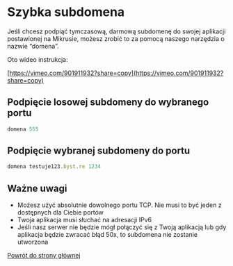 # Szybka subdomena

Jeśli chcesz podpiąć tymczasową, darmową subdomenę do swojej aplikacji postawionej na Mikrusie, możesz zrobić to za pomocą naszego narzędzia o nazwie “domena”.

Oto wideo instrukcja:

[https://vimeo.com/901911932?share=copy](https://vimeo.com/901911932?share=copy)

## Podpięcie losowej subdomeny do wybranego portu

```jsx
domena 555
```

## Podpięcie wybranej subdomeny do portu

```jsx
domena testuje123.byst.re 1234
```

## Ważne uwagi

- Możesz użyć absolutnie dowolnego portu TCP. Nie musi to być jeden z dostępnych dla Ciebie portów
- Twoja aplikacja musi słuchać na adresacji IPv6
- Jeśli nasz serwer nie będzie mógł połączyć się z Twoją aplikacją lub gdy aplikacja będzie zwracać błąd 50x, to subdomena nie zostanie utworzona

[Powrót do strony głównej](../MIKR%20US%20-%20Don't%20Panic!%2072ab7e2ae85342d2a0a0c9443d521166.md)